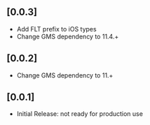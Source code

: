 ## [0.0.3]

* Add FLT prefix to iOS types
* Change GMS dependency to 11.4.+

## [0.0.2]

* Change GMS dependency to 11.+

## [0.0.1]

* Initial Release: not ready for production use
